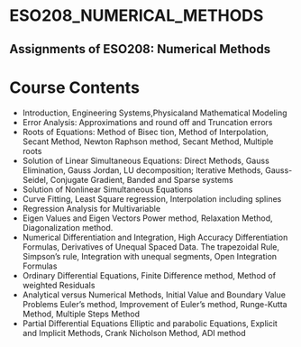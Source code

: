 # ESO208_NUMERICAL_METHODS
## Assignments of ESO208: Numerical Methods
# Course Contents
- Introduction, Engineering Systems,Physicaland Mathematical Modeling
- Error Analysis: Approximations and round off and Truncation errors 
- Roots of Equations: Method of Bisec tion, Method of Interpolation, Secant Method, Newton 
Raphson method, Secant Method, Multiple roots  
- Solution of Linear Simultaneous Equations: Direct Methods, Gauss Elimination, Gauss Jordan, LU 
decomposition; lterative Methods, Gauss-Seidel, Conjugate Gradient, Banded and Sparse systems  
- Solution of Nonlinear Simultaneous Equations  
- Curve Fitting, Least Square regression, Interpolation including splines
- Regression Analysis for Multivariable  
- Eigen Values and Eigen Vectors Power method, Relaxation Method, Diagonalization method. 
- Numerical Differentiation and Integration, High Accuracy Differentiation Formulas, Derivatives of 
Unequal Spaced Data. The trapezoidal Rule, Simpson’s rule, Integration with unequal segments, 
Open Integration Formulas  
- Ordinary Differential Equations, Finite Difference method, Method of weighted Residuals 
- Analytical versus Numerical Methods, Initial Value and Boundary Value Problems Euler’s method, 
Improvement of Euler’s method, Runge-Kutta Method, Multiple Steps Method  
- Partial Differential Equations Elliptic and parabolic Equations, Explicit and Implicit Methods, Crank 
Nicholson Method, ADI method  


